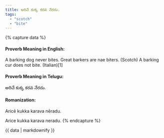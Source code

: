 ```yaml
---
title: అరిచే కుక్క కరవ నేరదు.
tags:
  - "scotch"
  - "bite"
---
```


{% capture data %}
#### Proverb Meaning in English:
A barking dog never bites.
Great barkers are nae biters. (Scotch)
A barking cur does not bite. (Italian)[1]

#### Proverb Meaning in Telugu:
అరిచే కుక్క కరవ నేరదు.

#### Romanization:
Aricē kukka karava nēradu.

Arice kukka karava neradu.
{% endcapture %}

{{ data | markdownify }}

